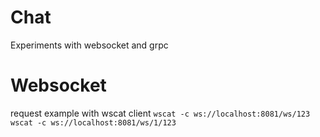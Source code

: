 # Chat
Experiments with websocket and grpc

# Websocket
request example with wscat client
`wscat -c ws://localhost:8081/ws/123`
`wscat -c ws://localhost:8081/ws/1/123`